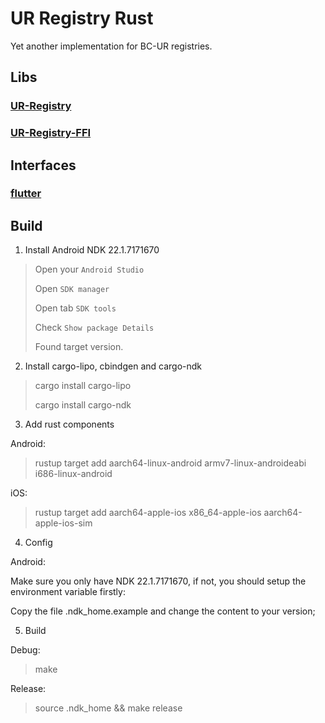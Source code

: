 # UR Registry Rust
Yet another implementation for BC-UR registries. 

## Libs
### [UR-Registry](./libs/ur-registry/README.md)
### [UR-Registry-FFI](./libs/ur-registry-ffi/README.md)

## Interfaces
### [flutter](./interfaces/ur_registry_flutter/README.md)

## Build
1. Install Android NDK 22.1.7171670
> Open your `Android Studio`
> 
> Open `SDK manager`
> 
> Open tab `SDK tools`
> 
> Check `Show package Details`
> 
> Found target version.  

2. Install cargo-lipo, cbindgen and cargo-ndk
> cargo install cargo-lipo
>
> cargo install cargo-ndk

3. Add rust components

Android:
> rustup target add aarch64-linux-android armv7-linux-androideabi i686-linux-android


iOS:
> 
> rustup target add aarch64-apple-ios x86_64-apple-ios aarch64-apple-ios-sim

4. Config

Android:

Make sure you only have NDK 22.1.7171670, if not, you should setup the environment variable firstly:

Copy the file .ndk_home.example and change the content to your version;

5. Build

Debug: 

> make

Release: 

> source .ndk_home && make release
